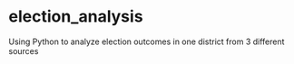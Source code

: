 # election_analysis
Using Python to analyze election outcomes in one district from 3 different sources
